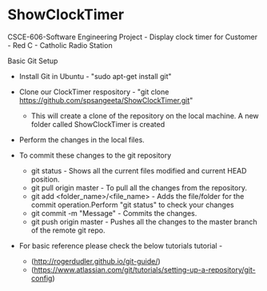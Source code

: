 ShowClockTimer
==============

CSCE-606-Software Engineering Project - Display clock timer for Customer - Red C - Catholic Radio Station

Basic Git Setup

* Install Git in Ubuntu - "sudo apt-get install git"
* Clone our ClockTimer respository - "git clone https://github.com/spsangeeta/ShowClockTimer.git"
  * This will create a clone of the repository on the local machine. A new folder called ShowClockTimer is created
* Perform the changes in the local files.
* To commit these changes to the git repository
  * git status - Shows all the current files modified and current HEAD position.
  * git pull origin master - To pull all the changes from the repository.
  * git add <folder_name>/<file_name> - Adds the file/folder for the commit operation.Perform "git status" to check your changes
  * git commit -m "Message" - Commits the changes.
  * git push origin master - Pushes all the changes to the master branch of the remote git repo.

* For basic reference please check the below tutorials tutorial - 
  * (http://rogerdudler.github.io/git-guide/)
  * (https://www.atlassian.com/git/tutorials/setting-up-a-repository/git-config)
